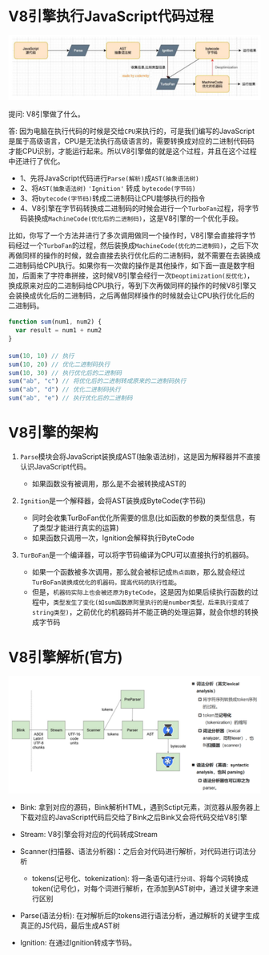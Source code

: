 # V8引擎执行JavaScript代码过程
![v8引擎执行JavaScript代码过程](./image//v8%E5%BC%95%E6%93%8E%E6%89%A7%E8%A1%8CJavaScript%E4%BB%A3%E7%A0%81%E8%BF%87%E7%A8%8B.png)

提问: V8引擎做了什么。

答: 因为电脑在执行代码的时候是交给`CPU`来执行的，可是我们编写的JavaScript是属于高级语言，CPU是无法执行高级语言的，需要转换成对应的二进制代码码才能CPU识别，才能运行起来。所以V8引擎做的就是这个过程，并且在这个过程中还进行了优化。

+ 1、先将JavaScript代码进行`Parse(解析)`成`AST(抽象语法树)`
+ 2、将`AST(抽象语法树)` `'Ignition'` 转成 `bytecode(字节码)`
+ 3、将`bytecode(字节码)`转成二进制码让CPU能够执行的指令
+ 4、V8引擎在字节码转换成二进制码的时候会进行一个`TurboFan`过程，将字节码装换成`MachineCode(优化后的二进制码)`，这是V8引擎的一个优化手段。

比如，你写了一个方法并进行了多次调用做同一个操作时，V8引擎会直接将字节码经过一个`TurboFan`的过程，然后装换成`MachineCode(优化的二进制码)`，之后下次再做同样的操作的时候，就会直接去执行优化后的二进制码，就不需要在去装换成二进制码给CPU执行。如果你有一次做的操作是其他操作，如下面一直是数字相加，后面来了字符串拼接，这时候V8引擎会经行一次`Deoptimization(反优化)`，换成原来对应的二进制码给CPU执行，等到下次再做同样的操作的时候V8引擎又会装换成优化后的二进制码，之后再做同样操作的时候就会让CPU执行优化后的二进制码。
```javascript 
function sum(num1, num2) {
  var result = num1 + num2 
}

sum(10, 10) // 执行
sum(10, 20) // 优化二进制码执行
sum(10, 30) // 执行优化后的二进制码
sum("ab", "c") // 将优化后的二进制转成原来的二进制码执行 
sum("ab", "d") // 优化二进制码执行
sum("ab", "e") // 执行优化后的二进制码
```

# V8引擎的架构
1. `Parse`模块会将JavaScript装换成AST(抽象语法树)，这是因为解释器并不直接认识JavaScript代码。
   
   + 如果函数没有被调用，那么是不会被转换成AST的
2. `Ignition`是一个解释器，会将AST装换成ByteCode(字节码)
   
   + 同时会收集TurBoFan优化所需要的信息(比如函数的参数的类型信息，有了类型才能进行真实的运算)
   + 如果函数只调用一次，Ignition会解释执行ByteCode
3. `TurBoFan`是一个编译器，可以将字节码编译为CPU可以直接执行的机器码。
   + 如果一个函数被多次调用，那么就会被标记成`热点函数`，那么就会经过`TurBoFan装换成优化的机器码，提高代码的执行性能`。
   + 但是，`机器码实际上也会被还原为ByteCode`，这是因为如果后续执行函数的过程中，`类型发生了变化(如sum函数原阿里执行的是number类型，后来执行变成了string类型)`，之前优化的机器码并不能正确的处理运算，就会你想的转换成字节码



# V8引擎解析(官方)
![v8引擎的解析图](./image//v8%E5%BC%95%E6%93%8E%E7%9A%84%E8%A7%A3%E6%9E%90%E5%9B%BE(%E5%AE%98%E6%96%B9).png)

+ Bink: 拿到对应的源码，Bink解析HTML，遇到Sctipt元素，浏览器从服务器上下载对应的JavaScript代码后交给了Bink之后Bink又会将代码交给V8引擎
+ Stream: V8引擎会将对应的代码转成Stream
+ Scanner(扫描器、语法分析器)：之后会对代码进行解析，对代码进行词法分析
  
  + tokens(记号化、tokenization): 将一条语句进行`分词`、将每个词转换成token(记号化)，对每个词进行解析，在添加到AST树中，通过关键字来进行区别
+ Parse(语法分析): 在对解析后的tokens进行语法分析，通过解析的关键字生成真正的JS代码，最后生成AST树
+ Ignition: 在通过Ignition转成字节码。

